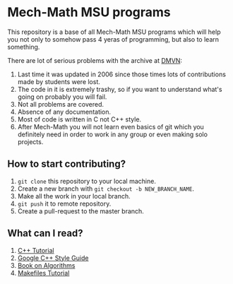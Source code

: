 # Mech-Math MSU programs

This repository is a base of all Mech-Math MSU programs which will help you not only to somehow pass 4 yeras of programming, but also to learn something.

There are lot of serious problems with the archive at [DMVN](http://dmvn.mexmat.ru/prog.php):
  1. Last time it was updated in 2006 since those times lots of contributions made by students were lost.
  2. The code in it is extremely trashy, so if you want to understand what's going on probably you will fail.
  3. Not all problems are covered.
  4. Absence of any documentation.
  5. Most of code is written in C not C++ style.
  6. After Mech-Math you will not learn even basics of git which you definitely need in order to work in any group or even making solo projects.

## How to start contributing?
  1. `git clone` this repository to your local machine.
  2. Create a new branch with `git checkout -b NEW_BRANCH_NAME`.
  3. Make all the work in your local branch.
  4. `git push` it to remote repository.
  5. Create a pull-request to the master branch.

## What can I read?
  1. [C++ Tutorial](http://www.cplusplus.com/doc/tutorial/)
  2. [Google C++ Style Guide](https://google.github.io/styleguide/cppguide.html)
  3. [Book on Algorithms](http://citeseerx.ist.psu.edu/viewdoc/download?doi=10.1.1.471.4772&rep=rep1&type=pdf)
  4. [Makefiles Tutorial](http://mrbook.org/blog/tutorials/make/)
